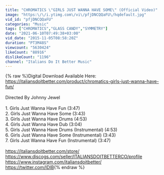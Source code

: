 ```yaml
---
title: "CHROMATICS \"GIRLS JUST WANNA HAVE SOME\" (Official Video)"
image: "https:\/\/i.ytimg.com\/vi\/pfjDNCQQaFU\/hqdefault.jpg"
vid_id: "pfjDNCQQaFU"
categories: "Music"
tags: ["CHROMATICS","GLASS CANDY","SYMMETRY"]
date: "2021-06-10T07:49:38+03:00"
vid_date: "2015-11-05T08:58:20Z"
duration: "PT3M48S"
viewcount: "5630424"
likeCount: "88916"
dislikeCount: "1196"
channel: "Italians Do It Better Music"
---
```

{% raw %}Digital Download Available Here: <br /><a rel="nofollow" target="blank" href="https://italiansdoitbetter.com/product/chromatics-girls-just-wanna-have-fun/">https://italiansdoitbetter.com/product/chromatics-girls-just-wanna-have-fun/</a><br /><br />Directed By Johnny Jewel<br /><br />1. Girls Just Wanna Have Fun (3:47) <br />2. Girls Just Wanna Have Some (3:43) <br />3. Girls Just Wanna Have Drums (4:53) <br />4. Girls Just Wanna Have Dub (3:04) <br />5. Girls Just Wanna Have Drums (Instrumental) (4:53) <br />6. Girls Just Wanna Have Some (Instrumental) (3:43) <br />7. Girls Just Wanna Have Fun (Instrumental) (3:47) <br /><br /><a rel="nofollow" target="blank" href="https://italiansdoitbetter.com/store/">https://italiansdoitbetter.com/store/</a><br /><a rel="nofollow" target="blank" href="https://www.discogs.com/seller/ITALIANSDOITBETTERCO/profile">https://www.discogs.com/seller/ITALIANSDOITBETTERCO/profile</a><br /><a rel="nofollow" target="blank" href="https://www.instagram.com/italiansdoitbetter/">https://www.instagram.com/italiansdoitbetter/</a><br /><a rel="nofollow" target="blank" href="https://twitter.com/IDIB">https://twitter.com/IDIB</a>{% endraw %}
